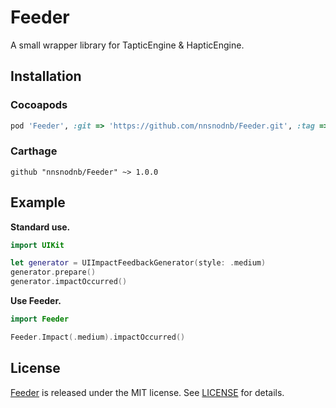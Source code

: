 # Feeder

A small wrapper library for TapticEngine & HapticEngine.

## Installation

### Cocoapods

```ruby
pod 'Feeder', :git => 'https://github.com/nnsnodnb/Feeder.git', :tag => '1.0.0'
```

### Carthage

```
github "nnsnodnb/Feeder" ~> 1.0.0
```

## Example

**Standard use.**

```swift
import UIKit

let generator = UIImpactFeedbackGenerator(style: .medium)
generator.prepare()
generator.impactOccurred()
```

**Use Feeder.**

```swift
import Feeder

Feeder.Impact(.medium).impactOccurred()
```

## License

[Feeder](https://github.com/nnsnodnb/Feeder) is released under the MIT license. See [LICENSE](LICENSE) for details.
